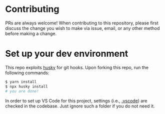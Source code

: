 # Contributing

PRs are always welcome! When contributing to this repository, please first
discuss the change you wish to make via issue, email, or any other method before
making a change.

# Set up your dev environment

This repo exploits [husky](https://typicode.github.io/husky/#/) for git hooks.
Upon forking this repo, run the following commands:

```bash
$ yarn install
$ npx husky install
# you are done!
```

In order to set up VS Code for this project, settings (i.e., [.vscode](.vscode))
are checked in the codebase. Just ignore such a folder if you do not need it.
